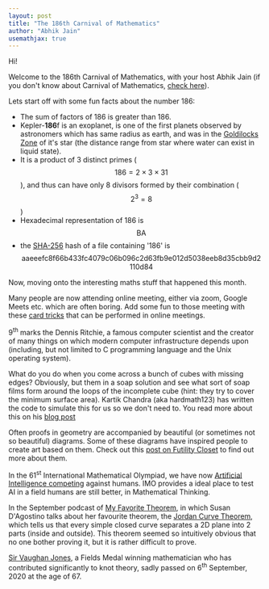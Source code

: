 ```yaml
---
layout: post
title: "The 186th Carnival of Mathematics"
author: "Abhik Jain"
usemathjax: true
---
```


Hi!

Welcome to the 186th Carnival of Mathematics, with your host Abhik Jain (if you don't know about Carnival of Mathematics, [check here](https://aperiodical.com/carnival-of-mathematics/)).

Lets start off with some fun facts about the number 186:

- The sum of factors of 186 is greater than 186.
- Kepler-**186**f is an exoplanet, is one of the first planets observed by astronomers which has same radius as earth, and was in the [Goldilocks Zone](https://exoplanets.nasa.gov/resources/323/goldilocks-zone/) of it's star (the distance range from star where water can exist in liquid state).
- It is a product of 3 distinct primes ($$186 = 2 \times 3 \times 31$$), and thus can have only 8 divisors formed by their combination ($$2^3 = 8$$)
- Hexadecimal representation of 186 is $$\text{BA}$$
- the [SHA-256](https://en.wikipedia.org/wiki/SHA-2) hash of a file containing '186' is $$\text{aaeeefc8f66b433fc4079c06b096c2d63fb9e012d5038eeb8d35cbb9d2110d84}$$

Now, moving onto the interesting maths stuff that happened this month.

Many people are now attending online meeting, either via zoom, Google Meets etc. which are often boring. Add some fun to those meeting with these [card tricks](https://www.vanishingincmagic.com/blog/CATO) that can be performed in online meetings.

9<sup>th</sup> marks the Dennis Ritchie, a famous computer scientist and the creator of many things on which modern computer infrastructure depends upon (including, but not limited to C programming language and the Unix operating system).

What do you do when you come across a bunch of cubes with missing edges? Obviously, but them in a soap solution and see what sort of soap films form around the loops of the incomplete cube (hint: they try to cover the minimum surface area). Kartik Chandra (aka hardmath123) has written the code to simulate this for us so we don't need to. You read more about this on his [blog post](http://hardmath123.github.io/minimal-surface.html)

Often proofs in geometry are accompanied by beautiful (or sometimes not so beautiful) diagrams. Some of these diagrams have inspired people to create art based on them. Check out this [post on Futility Closet](https://www.futilitycloset.com/2020/09/04/art-and-artifice-2/) to find out more about them.

In the 61<sup>st</sup> International Mathematical Olympiad, we have now [Artificial Intelligence competing](https://www.quantamagazine.org/at-the-international-mathematical-olympiad-artificial-intelligence-prepares-to-go-for-the-gold-20200921/) against humans. IMO provides a ideal place to test AI in a field humans are still better, in Mathematical Thinking.

In the September podcast of [My Favorite Theorem](https://podcasts.google.com/feed/aHR0cHM6Ly9rcGtudWRzb24uY29tL215LWZhdm9yaXRlLXRoZW9yZW0_Zm9ybWF0PXJzcw?sa=X&ved=2ahUKEwjwgtSjxYbsAhW6DLcAHTM5DyAQ4aUDegQIARAC), in which Susan D'Agostino talks about her favourite theorem, the [Jordan Curve Theorem](https://people.math.osu.edu/fiedorowicz.1/math655/Jordan.html#:~:text=The%20Jordan%20curve%20theorem%20is,theorem%2C%20let%20alone%20prove%20it.), which tells us that every simple closed curve separates a 2D plane into 2 parts (inside and outside). This theorem seemed so intuitively  obvious that no one bother proving it, but it is rather difficult to prove.

[Sir Vaughan Jones](https://en.wikipedia.org/wiki/Vaughan_Jones), a Fields Medal winning mathematician who has contributed significantly to knot theory, sadly passed on 6<sup>th</sup> September, 2020 at the age of 67.
